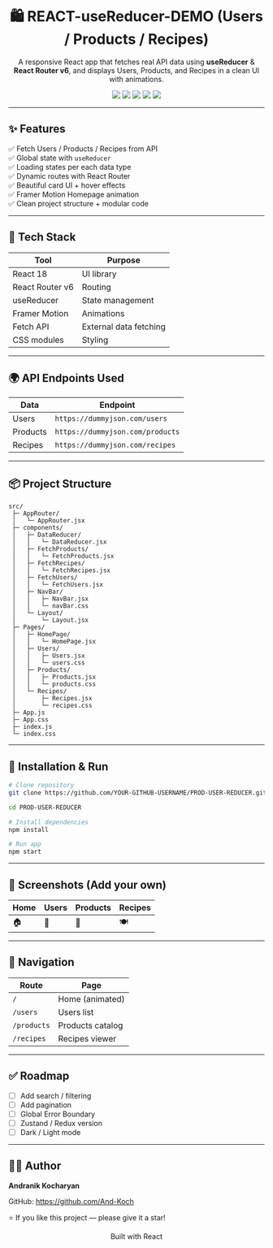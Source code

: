 <h1 align="center">🛍️ REACT-useReducer-DEMO
 (Users / Products / Recipes)</h1>

<p align="center">
A responsive React app that fetches real API data using <b>useReducer</b> & <b>React Router v6</b>, and displays Users, Products, and Recipes in a clean UI with animations.
</p>

<p align="center">
  <img src="https://img.shields.io/badge/React-18-blue?logo=react" />
  <img src="https://img.shields.io/badge/State-useReducer-green" />
  <img src="https://img.shields.io/badge/Router-React%20Router%20v6-orange" />
  <img src="https://img.shields.io/badge/Animations-Framer--Motion-purple" />
  <img src="https://img.shields.io/badge/API-DummyJSON-blue" />
</p>

---

## ✨ Features

✅ Fetch Users / Products / Recipes from API  
✅ Global state with `useReducer`  
✅ Loading states per each data type  
✅ Dynamic routes with React Router  
✅ Beautiful card UI + hover effects  
✅ Framer Motion Homepage animation  
✅ Clean project structure + modular code  

---

## 🧠 Tech Stack

| Tool | Purpose |
|------|--------|
React 18 | UI library  
React Router v6 | Routing  
useReducer | State management  
Framer Motion | Animations  
Fetch API | External data fetching  
CSS modules | Styling  

---

## 🌍 API Endpoints Used

| Data | Endpoint |
|------|---------|
Users | `https://dummyjson.com/users`  
Products | `https://dummyjson.com/products`  
Recipes | `https://dummyjson.com/recipes`  

---

## 📦 Project Structure

```
src/
 ├─ AppRouter/
 │   └─ AppRouter.jsx
 ├─ components/
 │   ├─ DataReducer/
 │   │   └─ DataReducer.jsx
 │   ├─ FetchProducts/
 │   │   └─ FetchProducts.jsx
 │   ├─ FetchRecipes/
 │   │   └─ FetchRecipes.jsx
 │   ├─ FetchUsers/
 │   │   └─ FetchUsers.jsx
 │   ├─ NavBar/
 │   │   ├─ NavBar.jsx
 │   │   └─ navBar.css
 │   └─ Layout/
 │       └─ Layout.jsx
 ├─ Pages/
 │   ├─ HomePage/
 │   │   └─ HomePage.jsx
 │   ├─ Users/
 │   │   ├─ Users.jsx
 │   │   └─ users.css
 │   ├─ Products/
 │   │   ├─ Products.jsx
 │   │   └─ products.css
 │   └─ Recipes/
 │       ├─ Recipes.jsx
 │       └─ recipes.css
 ├─ App.js
 ├─ App.css
 ├─ index.js
 └─ index.css
```

---

## 🚀 Installation & Run

```bash
# Clone repository
git clone https://github.com/YOUR-GITHUB-USERNAME/PROD-USER-REDUCER.git

cd PROD-USER-REDUCER

# Install dependencies
npm install

# Run app
npm start
```

---

## 📸 Screenshots (Add your own)

| Home | Users | Products | Recipes |
|------|-------|----------|---------|
 | 🏠   |👤   |    🛒    |    🍽️ 

---

## 🧭 Navigation

| Route | Page |
|------|------|
`/` | Home (animated)  
`/users` | Users list  
`/products` | Products catalog  
`/recipes` | Recipes viewer  

---

## ✅ Roadmap

- [ ] Add search / filtering
- [ ] Add pagination
- [ ] Global Error Boundary
- [ ] Zustand / Redux version
- [ ] Dark / Light mode

---

## 👨‍💻 Author

**Andranik Kocharyan**

GitHub: https://github.com/And-Koch  

⭐ If you like this project — please give it a star!

<p align="center">Built with React</p>
